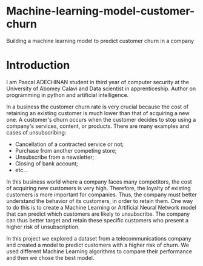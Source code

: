 # Machine-learning-model-customer-churn
Building a machine learning model to predict customer churn in a company

#                                            Introduction

I am Pascal ADECHINAN student in third year of computer security at the University of Abomey Calavi and Data scientist in apprenticeship. Author on programming in python and artificial intelligence.


In a business the customer churn rate is very crucial because the cost of retaining an existing customer is much lower than that of acquiring a new one. A customer's churn occurs when the customer decides to stop using a company's services, content, or products. There are many examples and cases of unsubscribing:
- Cancellation of a contracted service or not;
- Purchase from another competing store;
- Unsubscribe from a newsletter;
- Closing of bank account;
- etc...

In this business world where a company faces many competitors, the cost of acquiring new customers is very high. Therefore, the loyalty of existing customers is more important for companies. Thus, the company must better understand the behavior of its customers, in order to retain them. One way to do this is to create a Machine Learning or Artificial Neural Network model that can predict which customers are likely to unsubscribe. The company can thus better target and retain these specific customers who present a higher risk of unsubscription.

In this project we explored a dataset from a telecommunications company and created a model to predict customers with a higher risk of churn. We used different Machine Learning algorithms to compare their performance and then we chose the best model.